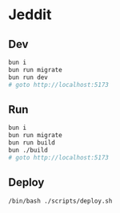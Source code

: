 # Jeddit

## Dev
```bash
bun i
bun run migrate
bun run dev
# goto http://localhost:5173
```

## Run
```bash
bun i
bun run migrate
bun run build
bun ./build
# goto http://localhost:5173
```

## Deploy
```bash
/bin/bash ./scripts/deploy.sh
```
